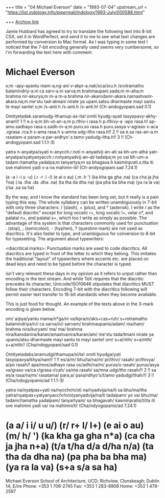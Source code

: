 +++
title = "04 Michael Everson"
date = "1993-07-04"
upstream_url = "https://list.indology.info/pipermail/indology/1993-July/000588.html"

+++
[Archive link](https://list.indology.info/pipermail/indology/1993-July/000588.html)

Jamie Hubbard has agreed to try to translate the following text into
8-bit CSX, set it in WordPerfect, and send it to me to see what
text changes are performed by conversion to Mac format. As I was
typing in some text I noticed that the 7-bit encoding generally
used seems very cumbersome, so I'm forwarding the text here with
comment.

Michael Everson
==========
o;m -apy-ayantu mam-a;ng-ani v-akpr-a.nak/sca/sru.h /srotramatho
balamindriy-a.ni ca sarv-a.ni sarva;m brahmaupani.sada;m m-aha;m
brahma nir-akurya;m m-a m-a brahma
nir-akarodanir-akara.namastvanir-akara.na;m me'stu tad-atmani
nirate ya upani.satsu dharmaste mayi santu te mayi sante! o;m
/s-anti.h /s-anti.h /s-anti.h! (Ch-andogyopani.sad 0.1)

Omityetadak.saramudg-ithamup-as-ita! omiti hyudg-ayati
tasyopavy-akhy-anam!! 1 !! e.s-a;m bh-ut-an-a;m p.rthiv-i rasa.h
p.rthivy-a -apo rasa.h! ap-amo.sadhayo rasa o.sadh-in-a;m puru.so
rasa.h puru.sasya v-agraso v-aca .rgrasa .rca.h s-ama rasa.h
s-amna udg-itho rasa.h!! 2 !! sa e.sa ras-an-a.m rasatam-a param-a
par-ardhyo'.s.tamo yadudg-itha.h!! 3 !!
(Ch-andogyopani.sad 1.1.1-3)

yatra n-anyatpa/syati n-anycch.r.noti n-anyadvij-an-ati sa
bh-um-atha yatr-anyatpa/syatyanyacch.r.notyanyadvij-an-ati
tadalpa;m yo vai bh-um-a tadam.rtamatha yadalpa;m tanyartya;m sa
bhagava.h kasminprati.s.tita iti sve mahimni yadi v-a na
mahimn-iti! (Ch-andyogopani.sad 7.24.1)

(a -a i -i u -u) (.r -r .l -l) (e ai o au) (.m .h ') (ka kha ga
gha ;na) (ca cha ja jha ?na) (.ta .tha .da .dha .na) (ta tha da
dha na) (pa pha ba bha ma) (ya ra la va) (/sa .sa sa ha)

By the way, and I know the standard has been long set, but it
really is a pain typing this way. The whole syllabary can be
written unambiguously in 7-bit with only three characters: /
(slash), + (plus), and * (asterisk). I write / as the "default
diacritic" except for long vocalic r+, long vocalic l+, velar n*,
and palatal n+, and palatal s+, which too I write as simply as
possible. The advantage of this system is that characters commonly
used for punctuation . (stop), ; (semicolon), - (hyphen), ?
(question mark) are not used as diacritics. It's also faster to
type, and unambiguous for conversion to 8-bit for typesetting.
The argument about typewriters:

   <diacritical.marks>:
   Punctuation marks are used to code diacritics. All diacritics
   are typed in front of the letter to which they belong. This
   imitates the traditional "layout" of typewriters where accents
   etc. are placed on dead keys and need to be typed before the
   character is typed.

isn't very relevant these days in my opinion as it refers to unput
rather than encoding in the text stream. And while TeX requires
that the diacritic precedes its character, Unicode/ISO10646
stipulates that diacritics MUST follow their characters. Encoding
7-bit with the diacritics following will permit easier text
transfer to 16-bit standards when they become available.

This is just food for thought. An example of the texts above in
the 3-mark encoding is given below.

om/ a/pya/yantu mama/n*ga/ni va/kpra/n/aks+cas+ruh/ s+rotramatho
balamindriya/n/i ca sarva/n/i sarvam/ brahmaupanis/adam/ ma/ham/
brahma nira/kuryam/ ma/ ma/ brahma
nira/karodanira/karan/amastvanira/karan/am/ me'stu tada/tmani
nirate ya upanis/atsu dharmaste mayi santu te mayi sante! om/
s+a/ntih/ s+a/ntih/ s+a/ntih/! (Cha/ndogyopani/sad 0.1)

Omityetadaks/aramudgi/thamupa/si/ta! omiti hyudga/yati
tasyopavya/khya/nam!! 1 !! es/a/m/ bhu/ta/na/m/ pr/thivi/ rasah/
pr/thivya/ a/po rasah/! apa/mos/adhayo rasa os/adhi/na/m/ purus/o
rasah/ purus/asya va/graso va/ca r/grasa r/cah/ sa/ma rasah/
sa/mna udgi/tho rasah/!! 2 !! sa es/a rasa/na/m/ rasatama/ para,a/
para/rdhyo's/t/amo yadudgi/thah/!! 3 !!
(Cha/ndogyopanis/ad 1.1.1-3)

yatra na/nyatpas+yati na/nycchr/n/oti na/nyadvija/na/ti sa
bhu/ma/tha yatra/nyatpas+yatyanyacchr/n/otyanyadvija/na/ti
tadalpam/ yo vai bhu/ma/ tadamr/tamatha yadalpam/ tanyartyam/ sa
bhagavah/ kasminpratis/t/ita iti sve mahimni yadi va/ na
mahimni/ti! (Cha/ndyogopanis/ad 7.24.1)

(a a/ i i/ u u/) (r/ r+ l/ l+) (e ai o au) (m/ h/ ') (ka kha ga
gha n*a) (ca cha ja jha n+a) (t/a t/ha d/a d/ha n/a) (ta tha da
dha na) (pa pha ba bha ma) (ya ra la va) (s+a s/a sa ha)
==========

Michael Everson
School of Architecture, UCD; Richview, Clonskeagh; Dublin 14; E/ire
Phone: +353 1 706-2745  Fax: +353 1 283-8908  Home: +353 1 478-2597





